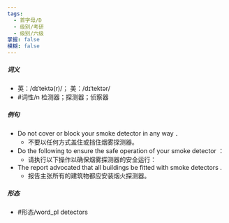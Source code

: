 ```yaml
---
tags:
  - 首字母/D
  - 级别/考研
  - 级别/六级
掌握: false
模糊: false
---
```

##### 词义
- 英：/dɪˈtektə(r)/； 美：/dɪˈtektər/
- #词性/n  检测器；探测器；侦察器
##### 例句
- Do not cover or block your smoke detector in any way ．
	- 不要以任何方式盖住或挡住烟雾探测器。
- Do the following to ensure the safe operation of your smoke detector ：
	- 请执行以下操作以确保烟雾探测器的安全运行：
- The report advocated that all buildings be fitted with smoke detectors .
	- 报告主张所有的建筑物都应安装烟火探测器。
##### 形态
- #形态/word_pl detectors
